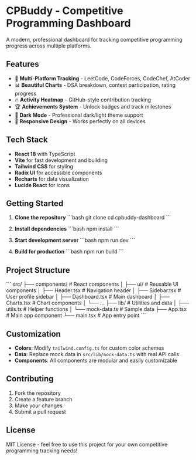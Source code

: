 # CPBuddy - Competitive Programming Dashboard

A modern, professional dashboard for tracking competitive programming progress across multiple platforms.

## Features

- 🎯 **Multi-Platform Tracking** - LeetCode, CodeForces, CodeChef, AtCoder
- 📊 **Beautiful Charts** - DSA breakdown, contest participation, rating progress
- 🔥 **Activity Heatmap** - GitHub-style contribution tracking
- 🏆 **Achievements System** - Unlock badges and track milestones
- 🌙 **Dark Mode** - Professional dark/light theme support
- 📱 **Responsive Design** - Works perfectly on all devices

## Tech Stack

- **React 18** with TypeScript
- **Vite** for fast development and building
- **Tailwind CSS** for styling
- **Radix UI** for accessible components
- **Recharts** for data visualization
- **Lucide React** for icons

## Getting Started

1. **Clone the repository**
   \`\`\`bash
   git clone <your-repo-url>
   cd cpbuddy-dashboard
   \`\`\`

2. **Install dependencies**
   \`\`\`bash
   npm install
   \`\`\`

3. **Start development server**
   \`\`\`bash
   npm run dev
   \`\`\`

4. **Build for production**
   \`\`\`bash
   npm run build
   \`\`\`

## Project Structure

\`\`\`
src/
├── components/          # React components
│   ├── ui/             # Reusable UI components
│   ├── Header.tsx      # Navigation header
│   ├── Sidebar.tsx     # User profile sidebar
│   ├── Dashboard.tsx   # Main dashboard
│   ├── Charts.tsx      # Chart components
│   └── ...
├── lib/                # Utilities and data
│   ├── utils.ts        # Helper functions
│   └── mock-data.ts    # Sample data
├── App.tsx             # Main app component
└── main.tsx           # App entry point
\`\`\`

## Customization

- **Colors**: Modify `tailwind.config.ts` for custom color schemes
- **Data**: Replace mock data in `src/lib/mock-data.ts` with real API calls
- **Components**: All components are modular and easily customizable

## Contributing

1. Fork the repository
2. Create a feature branch
3. Make your changes
4. Submit a pull request

## License

MIT License - feel free to use this project for your own competitive programming tracking needs!
